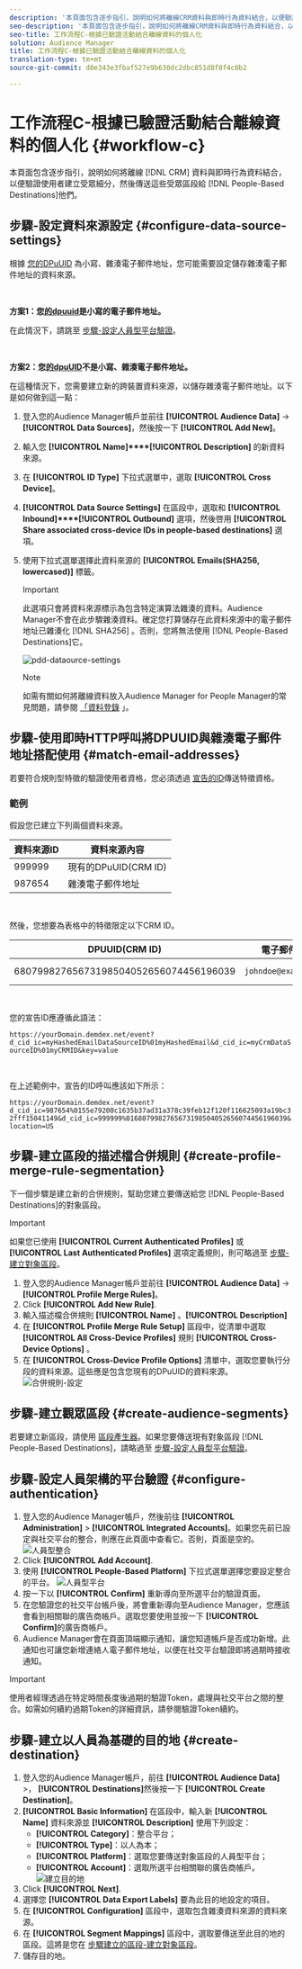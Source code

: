```yaml
---
description: '本頁面包含逐步指引，說明如何將離線CRM資料與即時行為資料結合，以便驗證使用者建立受眾細分，然後將這些受眾區段傳送至「基於人員的目標」。 '
seo-description: '本頁面包含逐步指引，說明如何將離線CRM資料與即時行為資料結合，以便驗證使用者建立受眾細分，然後將這些受眾區段傳送至「基於人員的目標」。  '
seo-title: 工作流程C-根據已驗證活動結合離線資料的個人化
solution: Audience Manager
title: 工作流程C-根據已驗證活動結合離線資料的個人化
translation-type: tm+mt
source-git-commit: d0e343e3fbaf527e9b630dc2dbc851d8f8f4c0b2

---
```



# 工作流程C-根據已驗證活動結合離線資料的個人化 {#workflow-c}

本頁面包含逐步指引，說明如何將離線 [!DNL CRM] 資料與即時行為資料結合，以便驗證使用者建立受眾細分，然後傳送這些受眾區段給 [!DNL People-Based Destinations]他們。

## 步驟-設定資料來源設定 {#configure-data-source-settings}

根據 [您的DPuUID](../../reference/ids-in-aam.md) 為小寫、雜湊電子郵件地址，您可能需要設定儲存雜湊電子郵件地址的資料來源。

 

**方案1：您[的dpuuid](../../reference/ids-in-aam.md)是小寫的電子郵件地址。**

在此情況下，請跳至 [步驟-設定人員型平台驗證](#configure-authentication)。

 

**方案2：您[的dpuUID](../../reference/ids-in-aam.md)不是小寫、雜湊電子郵件地址。**

在這種情況下，您需要建立新的跨裝置資料來源，以儲存雜湊電子郵件地址。以下是如何做到這一點：

1. 登入您的Audience Manager帳戶並前往 **[!UICONTROL Audience Data]** -&gt; **[!UICONTROL Data Sources]**，然後按一下 **[!UICONTROL Add New]**。
1. 輸入您 **[!UICONTROL Name]****[!UICONTROL Description]** 的新資料來源。
1. 在 **[!UICONTROL ID Type]** 下拉式選單中，選取 **[!UICONTROL Cross Device]**。
1. **[!UICONTROL Data Source Settings]** 在區段中，選取和 **[!UICONTROL Inbound]****[!UICONTROL Outbound]** 選項，然後啓用 **[!UICONTROL Share associated cross-device IDs in people-based destinations]** 選項。
1. 使用下拉式選單選擇此資料來源的 **[!UICONTROL Emails(SHA256, lowercased)]** 標籤。
   >[!IMPORTANT]
   >
   >此選項只會將資料來源標示為包含特定演算法雜湊的資料。Audience Manager不會在此步驟雜湊資料。確定您打算儲存在此資料來源中的電子郵件地址已雜湊化 [!DNL SHA256] 。否則，您將無法使用 [!DNL People-Based Destinations]它。

   ![pdd-dataource-settings](assets/pbd-ds-config.png)

   >[!NOTE]
   >
   > 如需有關如何將離線資料放入Audience Manager for People Manager的常見問題，請參閱 [「資料登錄](people-based-destinations-prerequisites.md#data-onboarding) 」。

## 步驟-使用即時HTTP呼叫將DPUUID與雜湊電子郵件地址搭配使用 {#match-email-addresses}

若要符合規則型特徵的驗證使用者資格，您必須透過 [宣告的ID](../declared-ids.md)傳送特徵資格。

### 範例

假設您已建立下列兩個資料來源。

| 資料來源ID | 資料來源內容 |
| -------------- | -------------------------- |
| 999999 | 現有的DPuUID(CRM ID) |
| 987654 | 雜湊電子郵件地址 |

 

然後，您想要為表格中的特徵限定以下CRM ID。

| DPUUID(CRM ID) | 電子郵件地址 | 雜湊電子郵件地址 | 特性 |
| -------------------------------------- | --------------------- | ---------------------------------------------------------------- | ------------- |
| 68079982765673198504052656074456196039 | `johndoe@example.com` | 55e79200c1635b37ad31a378c39feb12f120f116625093a19bc32fff15041149 | location= US |

 

您的宣告ID應遵循此語法：

`https://yourDomain.demdex.net/event?d_cid_ic=myHashedEmailDataSourceID%01myHashedEmail&d_cid_ic=myCrmDataSourceID%01myCRMID&key=value`

 

在上述範例中，宣告的ID呼叫應該如下所示：

`https://yourDomain.demdex.net/event?d_cid_ic=987654%0155e79200c1635b37ad31a378c39feb12f120f116625093a19bc32fff15041149&d_cid_ic=999999%0168079982765673198504052656074456196039&location=US`

## 步驟-建立區段的描述檔合併規則 {#create-profile-merge-rule-segmentation}

下一個步驟是建立新的合併規則，幫助您建立要傳送給您 [!DNL People-Based Destinations]的對象區段。

>[!IMPORTANT]
>
>如果您已使用 **[!UICONTROL Current Authenticated Profiles]** 或 **[!UICONTROL Last Authenticated Profiles]** 選項定義規則，則可略過至 [步驟-建立對象區段](#create-audience-segments)。

1. 登入您的Audience Manager帳戶並前往 **[!UICONTROL Audience Data]** -&gt; **[!UICONTROL Profile Merge Rules]**。
2. Click **[!UICONTROL Add New Rule]**.
3. 輸入描述檔合併規則 **[!UICONTROL Name]** 。**[!UICONTROL Description]**
4. 在 **[!UICONTROL Profile Merge Rule Setup]** 區段中，從清單中選取 **[!UICONTROL All Cross-Device Profiles]** 規則 **[!UICONTROL Cross-Device Options]** 。
5. 在 **[!UICONTROL Cross-Device Profile Options]** 清單中，選取您要執行分段的資料來源。這些應是包含您現有的DPuUID的資料來源。
   ![合併規則-設定](assets/pbd-pmr-combined.png)

## 步驟-建立觀眾區段 {#create-audience-segments}

若要建立新區段，請使用 [區段產生器](../segments/segment-builder.md)。如果您要傳送現有對象區段 [!DNL People-Based Destinations]，請略過至 [步驟-設定人員型平台驗證](#configure-authentication)。

## 步驟-設定人員架構的平台驗證 {#configure-authentication}

1. 登入您的Audience Manager帳戶，然後前往 **[!UICONTROL Administration]** &gt; **[!UICONTROL Integrated Accounts]**。如果您先前已設定與社交平台的整合，則應在此頁面中查看它。否則，頁面是空的。
   ![人員型整合](assets/pbd-config.png)
2. Click **[!UICONTROL Add Account]**.
3. 使用 **[!UICONTROL People-Based Platform]** 下拉式選單選擇您要設定整合的平台。
   ![人員型平台](assets/pbd-add.png)
4. 按一下以 **[!UICONTROL Confirm]** 重新導向至所選平台的驗證頁面。
5. 在您驗證您的社交平台帳戶後，將會重新導向至Audience Manager，您應該會看到相關聯的廣告商帳戶。選取您要使用並按一下 **[!UICONTROL Confirm]**&#x200B;的廣告商帳戶。
6. Audience Manager會在頁面頂端顯示通知，讓您知道帳戶是否成功新增。此通知也可讓您新增連絡人電子郵件地址，以便在社交平台驗證即將過期時接收通知。

>[!IMPORTANT]
>
>使用者經理透過在特定時間長度後過期的驗證Token，處理與社交平台之間的整合。如需如何續約過期Token的詳細資訊，請參閱驗證Token續約。

## 步驟-建立以人員為基礎的目的地 {#create-destination}

1. 登入您的Audience Manager帳戶，前往 **[!UICONTROL Audience Data]** &gt;， **[!UICONTROL Destinations]**&#x200B;然後按一下 **[!UICONTROL Create Destination]**。
1. **[!UICONTROL Basic Information]** 在區段中，輸入新 **[!UICONTROL Name]** 資料來源並 **[!UICONTROL Description]** 使用下列設定：
   * **[!UICONTROL Category]**：整合平台；
   * **[!UICONTROL Type]**：以人為本；
   * **[!UICONTROL Platform]**：選取您要傳送對象區段的人員型平台；
   * **[!UICONTROL Account]**：選取所選平台相關聯的廣告商帳戶。
      ![建立目的地](assets/pbd-create-destination.png)
1. Click **[!UICONTROL Next]**.
1. 選擇您 **[!UICONTROL Data Export Labels]** 要為此目的地設定的項目。
1. 在 **[!UICONTROL Configuration]** 區段中，選取包含雜湊資料來源的資料來源。
1. 在 **[!UICONTROL Segment Mappings]** 區段中，選取要傳送至此目的地的區段。這將是您在 [步驟建立的區段-建立對象區段](#create-audience-segments)。
1. 儲存目的地。

